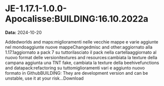 # JE-1.17.1-1.0.0-Apocalisse:BUILDING:16.10.2022a

**Data:** 2024-10-20

Addedworlds and maps:miglioramenti nelle vecchie mappe e varie aggiunte nel mondoaggiunte nuove mappeChangedmisc and other:aggiornato alla 1.17.1aggiornato a pack 7 su tuttorilasciato il pack nella cartellaaggiornato al nuovo format delle versionitextures and resources:cambiata la texture della campana aggiunta una TNT fake, cambiata la texture della beehivefunctions and datapack:refactoring su tuttomiglioramenti vari e aggiunto nuovo formato in GithubBUILDING: They are development version and can be unstable, use it at your risk...Download
